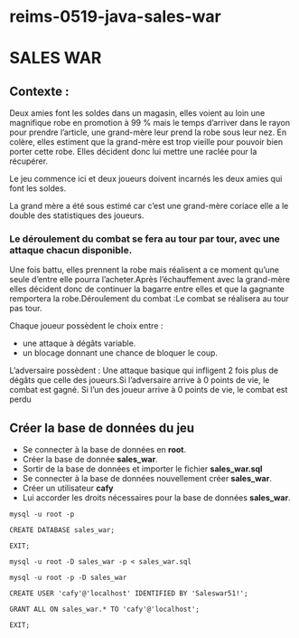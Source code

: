 # reims-0519-java-sales-war

# SALES WAR

## Contexte :

Deux amies font les soldes dans un magasin, elles voient au loin une magnifique robe en promotion à 99 % mais le temps d’arriver dans le rayon pour prendre l’article, une grand-mère leur prend la robe sous leur nez. En colère, elles estiment que la grand-mère est trop vieille pour pouvoir bien porter cette robe. Elles décident donc lui mettre une raclée pour la récupérer.

Le jeu commence ici et deux joueurs doivent incarnés les deux amies qui font les soldes.

La grand mère a été sous estimé car c’est une grand-mère coriace elle a le double des statistiques des joueurs.

### Le déroulement du combat se fera au tour par tour, avec une attaque chacun disponible.

Une fois battu, elles prennent la robe mais réalisent a ce moment qu’une seule d’entre elle pourra l’acheter.Après l’échauffement avec la grand-mère elles décident donc de continuer la bagarre entre elles et que la gagnante remportera la robe.Déroulement du combat :Le combat se réalisera au tour pas tour.

Chaque joueur possèdent le choix entre :
- une attaque à dégâts variable.
- un blocage donnant une chance de bloquer le coup.

L’adversaire possèdent :
Une attaque basique qui infligent 2 fois plus de dégâts que celle des joueurs.Si l’adversaire arrive à 0 points de vie, le combat est gagné.
Si l’un des joueur arrive à 0 points de vie, le combat est perdu

## Créer la base de données du jeu

- Se connecter à la base de données en **root**.
- Créer la base de donnée **sales_war**.
- Sortir de la base de données et importer le fichier 
**sales_war.sql**
- Se connecter à la base de données nouvellement créer **sales_war**.
- Créer un utilisateur **cafy**
- Lui accorder les droits nécessaires pour la base de données **sales_war**.

```
mysql -u root -p 

CREATE DATABASE sales_war;

EXIT;

mysql -u root -D sales_war -p < sales_war.sql

mysql -u root -p -D sales_war

CREATE USER 'cafy'@'localhost' IDENTIFIED BY 'Saleswar51!';

GRANT ALL ON sales_war.* TO 'cafy'@'localhost';

EXIT;
```